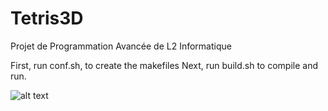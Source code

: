 # Tetris3D
Projet de Programmation Avancée de L2 Informatique

First, run conf.sh, to create the makefiles
Next, run build.sh to compile and run.

![alt text](https://image.noelshack.com/fichiers/2018/45/5/1541769930-screenshot-2018-10-23-at-14-01-14.png)
